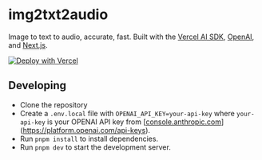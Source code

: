 # img2txt2audio

Image to text to audio, accurate, fast. Built with the [Vercel AI SDK](https://sdk.vercel.ai), [OpenAI](https://openai.com/), and [Next.js](https://nextjs.org).

[![Deploy with Vercel](https://vercel.com/button)]()

## Developing

- Clone the repository
- Create a `.env.local` file with `OPENAI_API_KEY=your-api-key` where `your-api-key` is your OPENAI API key from [[console.anthropic.com](https://platform.openai.com/api-keys)](https://platform.openai.com/api-keys).
- Run `pnpm install` to install dependencies.
- Run `pnpm dev` to start the development server.
